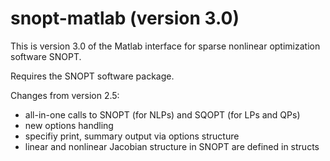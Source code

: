 snopt-matlab (version 3.0)
=========================

This is version 3.0 of the Matlab interface for sparse nonlinear optimization software SNOPT.

Requires the SNOPT software package.

Changes from version 2.5:
* all-in-one calls to SNOPT (for NLPs) and SQOPT (for LPs and QPs)
* new options handling
* specifiy print, summary output via options structure
* linear and nonlinear Jacobian structure in SNOPT are defined in structs

